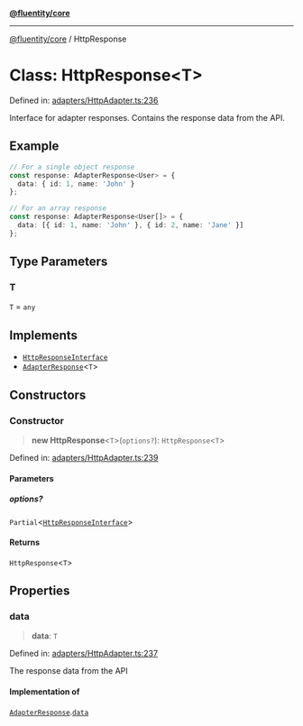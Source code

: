 [**@fluentity/core**](../README.md)

***

[@fluentity/core](../globals.md) / HttpResponse

# Class: HttpResponse\<T\>

Defined in: [adapters/HttpAdapter.ts:236](https://github.com/cedricpierre/fluentity-core/blob/ff4e4131c1b559350a048decc81f340aa7866d50/src/adapters/HttpAdapter.ts#L236)

Interface for adapter responses.
Contains the response data from the API.

## Example

```typescript
// For a single object response
const response: AdapterResponse<User> = {
  data: { id: 1, name: 'John' }
};

// For an array response
const response: AdapterResponse<User[]> = {
  data: [{ id: 1, name: 'John' }, { id: 2, name: 'Jane' }]
};
```

## Type Parameters

### T

`T` = `any`

## Implements

- [`HttpResponseInterface`](../interfaces/HttpResponseInterface.md)
- [`AdapterResponse`](../interfaces/AdapterResponse.md)\<`T`\>

## Constructors

### Constructor

> **new HttpResponse**\<`T`\>(`options?`): `HttpResponse`\<`T`\>

Defined in: [adapters/HttpAdapter.ts:239](https://github.com/cedricpierre/fluentity-core/blob/ff4e4131c1b559350a048decc81f340aa7866d50/src/adapters/HttpAdapter.ts#L239)

#### Parameters

##### options?

`Partial`\<[`HttpResponseInterface`](../interfaces/HttpResponseInterface.md)\>

#### Returns

`HttpResponse`\<`T`\>

## Properties

### data

> **data**: `T`

Defined in: [adapters/HttpAdapter.ts:237](https://github.com/cedricpierre/fluentity-core/blob/ff4e4131c1b559350a048decc81f340aa7866d50/src/adapters/HttpAdapter.ts#L237)

The response data from the API

#### Implementation of

[`AdapterResponse`](../interfaces/AdapterResponse.md).[`data`](../interfaces/AdapterResponse.md#data)
